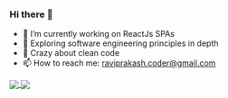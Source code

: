 ### Hi there 👋

- 🔭 I’m currently working on ReactJs SPAs
- 🌱 Exploring software engineering principles in depth
- 🤩 Crazy about clean code
- 📫 How to reach me: raviprakash.coder@gmail.com
<!-- - ⚡ Fun fact: I am trying to balance code and design.
 -->
<!-- - 👯 I’m looking to collaborate on ... -->
<!-- - 🤔 I’m looking for help with best optimisation practices -->
<!-- - 💬 Ask me about React and Design -->
<!-- - 😄 Pronouns: ... -->

<a href="#">
  <img align="center" src="https://github-readme-stats.vercel.app/api?username=iamraviprakash&count_private=true&show_icons=true&hide=contribs" />
</a>

<a href="#">
  <img align="center" src="https://github-readme-stats.vercel.app/api/top-langs/?username=iamraviprakash&layout=compact" />
</a>
